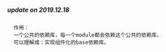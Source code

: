 

##### update on 2019.12.18
      作用：
      一个公共的依赖库，每一个module都会依赖这个公共的依赖库。
      可以理解成：实现组件化的base依赖库。